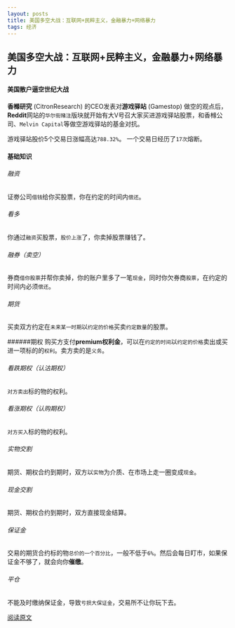 ```yaml
---
layout: posts
title: 美国多空大战：互联网+民粹主义，金融暴力+网络暴力
tags: 经济
---
```



## 美国多空大战：互联网+民粹主义，金融暴力+网络暴力

#### 美国散户逼空世纪大战

**香橼研究** (CitronResearch) 的CEO发表对**游戏驿站** (Gamestop) 做空的观点后，**Reddit**网站的`华尔街赌注`版块就开始有大V号召大家买进游戏驿站股票，和香橼公司、`Melvin Capital`等做空游戏驿站的基金对抗。

游戏驿站股价5个交易日涨幅高达`788.32%`。 一个交易日经历了`17次`熔断。

#### 基础知识
###### 融资
证劵公司`借钱`给你买股票，你在约定的时间内`偿还`。

###### 看多
你通过`融资`买股票，`股价上涨`了，你卖掉股票赚钱了。

###### 融券（卖空）
券商`借你股票`并帮你卖掉，你的账户里多了一笔`现金`，同时你欠券商`股票`，在约定的时间内必须`偿还`。

###### 期货
买卖双方约定在`未来某一时期`以`约定的价格`买卖`约定数量`的股票。

######期权
购买方支付**premium权利金**，可以在`约定的时间`以`约定的价格`卖出或买进一项标的的`权利`。卖方卖的是`义务`。

###### 看跌期权（认沽期权）
`对方卖出`标的物的权利。

###### 看涨期权（认购期权）
`对方买入`标的物的权利。

###### 实物交割
期货、期权合约到期时，双方以`实物`为介质、在市场上走一圈变成`现金`。

###### 现金交割
期货、期权合约到期时，双方直接现金结算。

###### 保证金
交易的期货合约标的物`总价的一个百分比`，一般不低于`6%`。然后会每日盯市，如果保证金不够了，就会向你**催缴**。

###### 平仓
不能及时缴纳保证金，导致`亏损大保证金`，交易所不让你玩下去。



[阅读原文](https://mp.weixin.qq.com/s/pBTIxIrdvZRQt8CtHrWhSg)